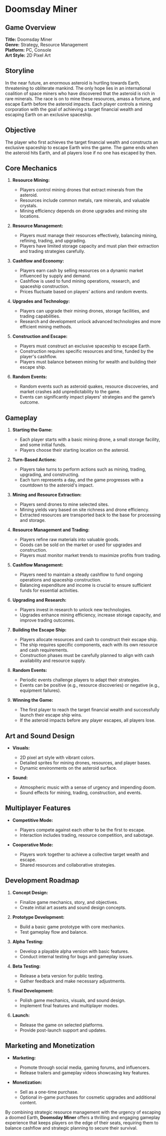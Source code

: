 # Doomsday Miner

## Game Overview

**Title:** Doomsday Miner  
**Genre:** Strategy, Resource Management  
**Platform:** PC, Console  
**Art Style:** 2D Pixel Art

## Storyline

In the near future, an enormous asteroid is hurtling towards Earth, threatening to obliterate mankind. The only hope lies in an international coalition of space miners who have discovered that the asteroid is rich in rare minerals. The race is on to mine these resources, amass a fortune, and escape Earth before the asteroid impacts. Each player controls a mining corporation with the goal of achieving a target financial wealth and escaping Earth on an exclusive spaceship.

## Objective

The player who first achieves the target financial wealth and constructs an exclusive spaceship to escape Earth wins the game. The game ends when the asteroid hits Earth, and all players lose if no one has escaped by then.

## Core Mechanics

1. **Resource Mining:**
   - Players control mining drones that extract minerals from the asteroid.
   - Resources include common metals, rare minerals, and valuable crystals.
   - Mining efficiency depends on drone upgrades and mining site locations.

2. **Resource Management:**
   - Players must manage their resources effectively, balancing mining, refining, trading, and upgrading.
   - Players have limited storage capacity and must plan their extraction and trading strategies carefully.

3. **Cashflow and Economy:**
   - Players earn cash by selling resources on a dynamic market influenced by supply and demand.
   - Cashflow is used to fund mining operations, research, and spaceship construction.
   - Prices fluctuate based on players' actions and random events.

4. **Upgrades and Technology:**
   - Players can upgrade their mining drones, storage facilities, and trading capabilities.
   - Research and development unlock advanced technologies and more efficient mining methods.

5. **Construction and Escape:**
   - Players must construct an exclusive spaceship to escape Earth.
   - Construction requires specific resources and time, funded by the player's cashflow.
   - Players must balance between mining for wealth and building their escape ship.

6. **Random Events:**
   - Random events such as asteroid quakes, resource discoveries, and market crashes add unpredictability to the game.
   - Events can significantly impact players' strategies and the game’s outcome.

## Gameplay

1. **Starting the Game:**
   - Each player starts with a basic mining drone, a small storage facility, and some initial funds.
   - Players choose their starting location on the asteroid.

2. **Turn-Based Actions:**
   - Players take turns to perform actions such as mining, trading, upgrading, and constructing.
   - Each turn represents a day, and the game progresses with a countdown to the asteroid's impact.

3. **Mining and Resource Extraction:**
   - Players send drones to mine selected sites.
   - Mining yields vary based on site richness and drone efficiency.
   - Extracted resources are transported back to the base for processing and storage.

4. **Resource Management and Trading:**
   - Players refine raw materials into valuable goods.
   - Goods can be sold on the market or used for upgrades and construction.
   - Players must monitor market trends to maximize profits from trading.

5. **Cashflow Management:**
   - Players need to maintain a steady cashflow to fund ongoing operations and spaceship construction.
   - Balancing expenditure and income is crucial to ensure sufficient funds for essential activities.

6. **Upgrading and Research:**
   - Players invest in research to unlock new technologies.
   - Upgrades enhance mining efficiency, increase storage capacity, and improve trading outcomes.

7. **Building the Escape Ship:**
   - Players allocate resources and cash to construct their escape ship.
   - The ship requires specific components, each with its own resource and cash requirements.
   - Construction phases must be carefully planned to align with cash availability and resource supply.

8. **Random Events:**
   - Periodic events challenge players to adapt their strategies.
   - Events can be positive (e.g., resource discoveries) or negative (e.g., equipment failures).

9. **Winning the Game:**
   - The first player to reach the target financial wealth and successfully launch their escape ship wins.
   - If the asteroid impacts before any player escapes, all players lose.

## Art and Sound Design

- **Visuals:**
  - 2D pixel art style with vibrant colors.
  - Detailed sprites for mining drones, resources, and player bases.
  - Dynamic environments on the asteroid surface.

- **Sound:**
  - Atmospheric music with a sense of urgency and impending doom.
  - Sound effects for mining, trading, construction, and events.

## Multiplayer Features

- **Competitive Mode:**
  - Players compete against each other to be the first to escape.
  - Interaction includes trading, resource competition, and sabotage.

- **Cooperative Mode:**
  - Players work together to achieve a collective target wealth and escape.
  - Shared resources and collaborative strategies.

## Development Roadmap

1. **Concept Design:**
   - Finalize game mechanics, story, and objectives.
   - Create initial art assets and sound design concepts.

2. **Prototype Development:**
   - Build a basic game prototype with core mechanics.
   - Test gameplay flow and balance.

3. **Alpha Testing:**
   - Develop a playable alpha version with basic features.
   - Conduct internal testing for bugs and gameplay issues.

4. **Beta Testing:**
   - Release a beta version for public testing.
   - Gather feedback and make necessary adjustments.

5. **Final Development:**
   - Polish game mechanics, visuals, and sound design.
   - Implement final features and multiplayer modes.

6. **Launch:**
   - Release the game on selected platforms.
   - Provide post-launch support and updates.

## Marketing and Monetization

- **Marketing:**
  - Promote through social media, gaming forums, and influencers.
  - Release trailers and gameplay videos showcasing key features.

- **Monetization:**
  - Sell as a one-time purchase.
  - Optional in-game purchases for cosmetic upgrades and additional content.

By combining strategic resource management with the urgency of escaping a doomed Earth, **Doomsday Miner** offers a thrilling and engaging gameplay experience that keeps players on the edge of their seats, requiring them to balance cashflow and strategic planning to secure their survival.
